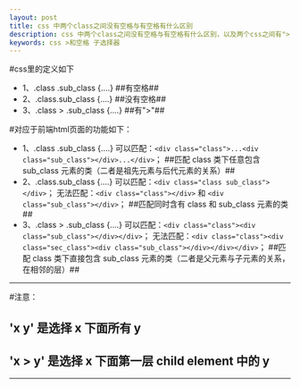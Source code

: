 ```yaml
---
layout: post
title: css 中两个class之间没有空格与有空格有什么区别
description: css 中两个class之间没有空格与有空格有什么区别，以及两个css之间有">"的含义。
keywords: css >和空格 子选择器
---
```


#css里的定义如下

* 1、.class .sub_class {....}          ##有空格##
* 2、.class.sub_class {....}           ##没有空格##
* 3、.class > .sub_class {....}        ##有">"##

#对应于前端html页面的功能如下：

* 1、.class .sub_class {....}
     可以匹配：`<div class="class">...<div class="sub_class"></div>...</div>`；
     ##匹配 class 类下任意包含 sub_class 元素的类（二者是祖先元素与后代元素的关系）##
* 2、.class.sub_class {....}
     可以匹配：`<div class="class sub_class"></div>`；
     无法匹配：`<div class="class"></div>` 和 `<div class="sub_class"></div>`；
	 ##匹配同时含有 class 和 sub_class 元素的类##
* 3、.class > .sub_class {....}
     可以匹配：`<div class="class"><div class="sub_class"></div></div>`；
     无法匹配：`<div class="class"><div class="sec_class"><div class="sub_class"></div></div></div>`；
	 ##匹配 class 类下直接包含 sub_class 元素的类（二者是父元素与子元素的关系，在相邻的层）##

---

#注意：

## 'x y' 是选择 x 下面所有 y

## 'x > y' 是选择 x 下面第一层 child element 中的 y


---


<!-- UY BEGIN -->
<div id="uyan_frame"></div>
<script type="text/javascript" src="http://v2.uyan.cc/code/uyan.js?uid=1963116"></script>
<!-- UY END -->
